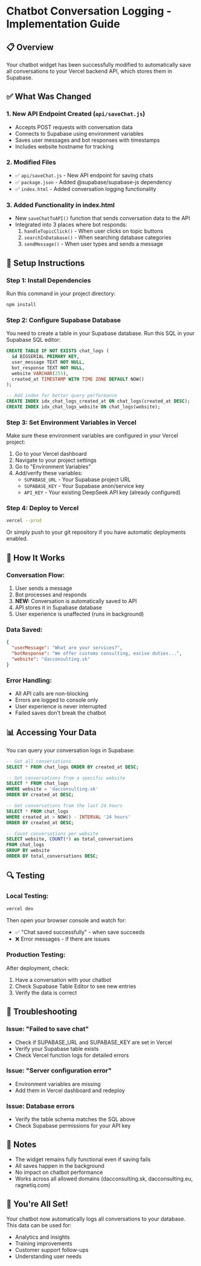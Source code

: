 # Chatbot Conversation Logging - Implementation Guide

## 📋 Overview
Your chatbot widget has been successfully modified to automatically save all conversations to your Vercel backend API, which stores them in Supabase.

## ✅ What Was Changed

### 1. **New API Endpoint Created** (`api/saveChat.js`)
- Accepts POST requests with conversation data
- Connects to Supabase using environment variables
- Saves user messages and bot responses with timestamps
- Includes website hostname for tracking

### 2. **Modified Files**
- ✅ `api/saveChat.js` - New API endpoint for saving chats
- ✅ `package.json` - Added @supabase/supabase-js dependency
- ✅ `index.html` - Added conversation logging functionality

### 3. **Added Functionality in index.html**
- New `saveChatToAPI()` function that sends conversation data to the API
- Integrated into 3 places where bot responds:
  1. `handleTopicClick()` - When user clicks on topic buttons
  2. `searchInDatabase()` - When searching database categories
  3. `sendMessage()` - When user types and sends a message

## 🔧 Setup Instructions

### Step 1: Install Dependencies
Run this command in your project directory:
```bash
npm install
```

### Step 2: Configure Supabase Database
You need to create a table in your Supabase database. Run this SQL in your Supabase SQL editor:

```sql
CREATE TABLE IF NOT EXISTS chat_logs (
  id BIGSERIAL PRIMARY KEY,
  user_message TEXT NOT NULL,
  bot_response TEXT NOT NULL,
  website VARCHAR(255),
  created_at TIMESTAMP WITH TIME ZONE DEFAULT NOW()
);

-- Add index for better query performance
CREATE INDEX idx_chat_logs_created_at ON chat_logs(created_at DESC);
CREATE INDEX idx_chat_logs_website ON chat_logs(website);
```

### Step 3: Set Environment Variables in Vercel
Make sure these environment variables are configured in your Vercel project:

1. Go to your Vercel dashboard
2. Navigate to your project settings
3. Go to "Environment Variables"
4. Add/verify these variables:
   - `SUPABASE_URL` - Your Supabase project URL
   - `SUPABASE_KEY` - Your Supabase anon/service key
   - `API_KEY` - Your existing DeepSeek API key (already configured)

### Step 4: Deploy to Vercel
```bash
vercel --prod
```

Or simply push to your git repository if you have automatic deployments enabled.

## 🎯 How It Works

### Conversation Flow:
1. User sends a message
2. Bot processes and responds
3. **NEW:** Conversation is automatically saved to API
4. API stores it in Supabase database
5. User experience is unaffected (runs in background)

### Data Saved:
```json
{
  "userMessage": "What are your services?",
  "botResponse": "We offer customs consulting, excise duties...",
  "website": "dacconsulting.sk"
}
```

### Error Handling:
- All API calls are non-blocking
- Errors are logged to console only
- User experience is never interrupted
- Failed saves don't break the chatbot

## 📊 Accessing Your Data

You can query your conversation logs in Supabase:

```sql
-- Get all conversations
SELECT * FROM chat_logs ORDER BY created_at DESC;

-- Get conversations from a specific website
SELECT * FROM chat_logs 
WHERE website = 'dacconsulting.sk' 
ORDER BY created_at DESC;

-- Get conversations from the last 24 hours
SELECT * FROM chat_logs 
WHERE created_at > NOW() - INTERVAL '24 hours' 
ORDER BY created_at DESC;

-- Count conversations per website
SELECT website, COUNT(*) as total_conversations 
FROM chat_logs 
GROUP BY website 
ORDER BY total_conversations DESC;
```

## 🔍 Testing

### Local Testing:
```bash
vercel dev
```

Then open your browser console and watch for:
- ✅ "Chat saved successfully" - when save succeeds
- ❌ Error messages - if there are issues

### Production Testing:
After deployment, check:
1. Have a conversation with your chatbot
2. Check Supabase Table Editor to see new entries
3. Verify the data is correct

## 🚨 Troubleshooting

### Issue: "Failed to save chat"
- Check if SUPABASE_URL and SUPABASE_KEY are set in Vercel
- Verify your Supabase table exists
- Check Vercel function logs for detailed errors

### Issue: "Server configuration error"
- Environment variables are missing
- Add them in Vercel dashboard and redeploy

### Issue: Database errors
- Verify the table schema matches the SQL above
- Check Supabase permissions for your API key

## 📝 Notes

- The widget remains fully functional even if saving fails
- All saves happen in the background
- No impact on chatbot performance
- Works across all allowed domains (dacconsulting.sk, dacconsulting.eu, ragnetiq.com)

## 🎉 You're All Set!

Your chatbot now automatically logs all conversations to your database. This data can be used for:
- Analytics and insights
- Training improvements
- Customer support follow-ups
- Understanding user needs
